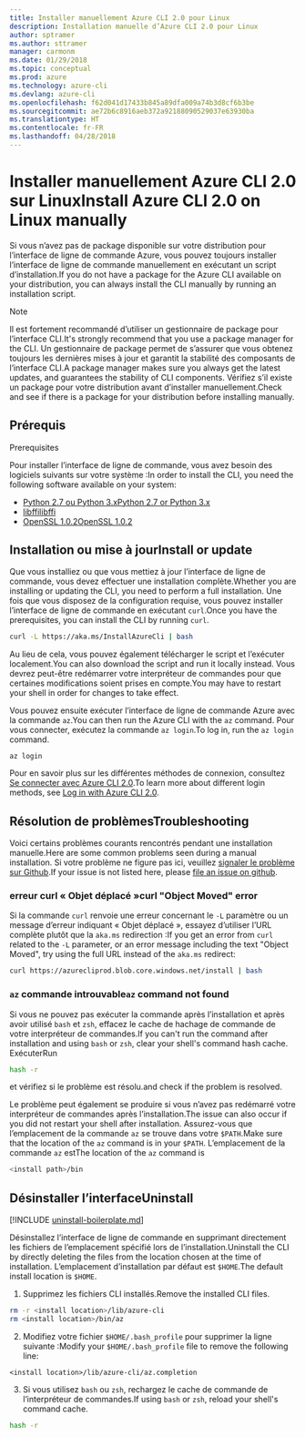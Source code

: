 ```yaml
---
title: Installer manuellement Azure CLI 2.0 pour Linux
description: Installation manuelle d’Azure CLI 2.0 pour Linux
author: sptramer
ms.author: sttramer
manager: carmonm
ms.date: 01/29/2018
ms.topic: conceptual
ms.prod: azure
ms.technology: azure-cli
ms.devlang: azure-cli
ms.openlocfilehash: f62d041d17433b845a89dfa009a74b3d8cf6b3be
ms.sourcegitcommit: ae72b6c8916aeb372a92188090529037e63930ba
ms.translationtype: HT
ms.contentlocale: fr-FR
ms.lasthandoff: 04/28/2018
---
```

# <a name="install-azure-cli-20-on-linux-manually"></a><span data-ttu-id="2bb76-103">Installer manuellement Azure CLI 2.0 sur Linux</span><span class="sxs-lookup"><span data-stu-id="2bb76-103">Install Azure CLI 2.0 on Linux manually</span></span>

<span data-ttu-id="2bb76-104">Si vous n’avez pas de package disponible sur votre distribution pour l’interface de ligne de commande Azure, vous pouvez toujours installer l’interface de ligne de commande manuellement en exécutant un script d’installation.</span><span class="sxs-lookup"><span data-stu-id="2bb76-104">If you do not have a package for the Azure CLI available on your distribution, you can always install the CLI manually by running an installation script.</span></span>

> [!NOTE]
> <span data-ttu-id="2bb76-105">Il est fortement recommandé d’utiliser un gestionnaire de package pour l’interface CLI.</span><span class="sxs-lookup"><span data-stu-id="2bb76-105">It's strongly recommend that you use a package manager for the CLI.</span></span> <span data-ttu-id="2bb76-106">Un gestionnaire de package permet de s’assurer que vous obtenez toujours les dernières mises à jour et garantit la stabilité des composants de l’interface CLI.</span><span class="sxs-lookup"><span data-stu-id="2bb76-106">A package manager makes sure you always get the latest updates, and guarantees the stability of CLI components.</span></span> <span data-ttu-id="2bb76-107">Vérifiez s’il existe un package pour votre distribution avant d’installer manuellement.</span><span class="sxs-lookup"><span data-stu-id="2bb76-107">Check and see if there is a package for your distribution before installing manually.</span></span>

## <a name="prerequisites"></a><span data-ttu-id="2bb76-108">Prérequis
</span><span class="sxs-lookup"><span data-stu-id="2bb76-108">Prerequisites</span></span>

<span data-ttu-id="2bb76-109">Pour installer l’interface de ligne de commande, vous avez besoin des logiciels suivants sur votre système :</span><span class="sxs-lookup"><span data-stu-id="2bb76-109">In order to install the CLI, you need the following software available on your system:</span></span>

* [<span data-ttu-id="2bb76-110">Python 2.7 ou Python 3.x</span><span class="sxs-lookup"><span data-stu-id="2bb76-110">Python 2.7 or Python 3.x</span></span>](https://www.python.org/downloads/)
* [<span data-ttu-id="2bb76-111">libffi</span><span class="sxs-lookup"><span data-stu-id="2bb76-111">libffi</span></span>](https://sourceware.org/libffi/)
* [<span data-ttu-id="2bb76-112">OpenSSL 1.0.2</span><span class="sxs-lookup"><span data-stu-id="2bb76-112">OpenSSL 1.0.2</span></span>](https://www.openssl.org/source/)

## <a name="install-or-update"></a><span data-ttu-id="2bb76-113">Installation ou mise à jour</span><span class="sxs-lookup"><span data-stu-id="2bb76-113">Install or update</span></span>

<span data-ttu-id="2bb76-114">Que vous installiez ou que vous mettiez à jour l’interface de ligne de commande, vous devez effectuer une installation complète.</span><span class="sxs-lookup"><span data-stu-id="2bb76-114">Whether you are installing or updating the CLI, you need to perform a full installation.</span></span> <span data-ttu-id="2bb76-115">Une fois que vous disposez de la configuration requise, vous pouvez installer l’interface de ligne de commande en exécutant `curl`.</span><span class="sxs-lookup"><span data-stu-id="2bb76-115">Once you have the prerequisites, you can install the CLI by running `curl`.</span></span>

```bash
curl -L https://aka.ms/InstallAzureCli | bash
```

<span data-ttu-id="2bb76-116">Au lieu de cela, vous pouvez également télécharger le script et l’exécuter localement.</span><span class="sxs-lookup"><span data-stu-id="2bb76-116">You can also download the script and run it locally instead.</span></span> <span data-ttu-id="2bb76-117">Vous devrez peut-être redémarrer votre interpréteur de commandes pour que certaines modifications soient prises en compte.</span><span class="sxs-lookup"><span data-stu-id="2bb76-117">You may have to restart your shell in order for changes to take effect.</span></span> 

<span data-ttu-id="2bb76-118">Vous pouvez ensuite exécuter l’interface de ligne de commande Azure avec la commande `az`.</span><span class="sxs-lookup"><span data-stu-id="2bb76-118">You can then run the Azure CLI with the `az` command.</span></span> <span data-ttu-id="2bb76-119">Pour vous connecter, exécutez la commande `az login`.</span><span class="sxs-lookup"><span data-stu-id="2bb76-119">To log in, run the `az login` command.</span></span>

```azurecli
az login
```

<span data-ttu-id="2bb76-120">Pour en savoir plus sur les différentes méthodes de connexion, consultez [Se connecter avec Azure CLI 2.0](authenticate-azure-cli.md).</span><span class="sxs-lookup"><span data-stu-id="2bb76-120">To learn more about different login methods, see [Log in with Azure CLI 2.0](authenticate-azure-cli.md).</span></span>

## <a name="troubleshooting"></a><span data-ttu-id="2bb76-121">Résolution de problèmes</span><span class="sxs-lookup"><span data-stu-id="2bb76-121">Troubleshooting</span></span>

<span data-ttu-id="2bb76-122">Voici certains problèmes courants rencontrés pendant une installation manuelle.</span><span class="sxs-lookup"><span data-stu-id="2bb76-122">Here are some common problems seen during a manual installation.</span></span> <span data-ttu-id="2bb76-123">Si votre problème ne figure pas ici, veuillez [signaler le problème sur Github](https://github.com/Azure/azure-cli/issues).</span><span class="sxs-lookup"><span data-stu-id="2bb76-123">If your issue is not listed here, please [file an issue on github](https://github.com/Azure/azure-cli/issues).</span></span>
### <a name="curl-object-moved-error"></a><span data-ttu-id="2bb76-124">erreur curl « Objet déplacé »</span><span class="sxs-lookup"><span data-stu-id="2bb76-124">curl "Object Moved" error</span></span>

<span data-ttu-id="2bb76-125">Si la commande `curl` renvoie une erreur concernant le `-L` paramètre ou un message d’erreur indiquant « Objet déplacé », essayez d’utiliser l’URL complète plutôt que la `aka.ms` redirection :</span><span class="sxs-lookup"><span data-stu-id="2bb76-125">If you get an error from `curl` related to the `-L` parameter, or an error message including the text "Object Moved", try using the full URL instead of the `aka.ms` redirect:</span></span>

```bash
curl https://azurecliprod.blob.core.windows.net/install | bash
```

### <a name="az-command-not-found"></a><span data-ttu-id="2bb76-126">`az` commande introuvable</span><span class="sxs-lookup"><span data-stu-id="2bb76-126">`az` command not found</span></span>

<span data-ttu-id="2bb76-127">Si vous ne pouvez pas exécuter la commande après l’installation et après avoir utilisé `bash` et `zsh`, effacez le cache de hachage de commande de votre interpréteur de commandes.</span><span class="sxs-lookup"><span data-stu-id="2bb76-127">If you can't run the command after installation and using `bash` or `zsh`, clear your shell's command hash cache.</span></span> <span data-ttu-id="2bb76-128">Exécuter</span><span class="sxs-lookup"><span data-stu-id="2bb76-128">Run</span></span>

```bash
hash -r
```

<span data-ttu-id="2bb76-129">et vérifiez si le problème est résolu.</span><span class="sxs-lookup"><span data-stu-id="2bb76-129">and check if the problem is resolved.</span></span>

<span data-ttu-id="2bb76-130">Le problème peut également se produire si vous n’avez pas redémarré votre interpréteur de commandes après l’installation.</span><span class="sxs-lookup"><span data-stu-id="2bb76-130">The issue can also occur if you did not restart your shell after installation.</span></span> <span data-ttu-id="2bb76-131">Assurez-vous que l’emplacement de la commande `az` se trouve dans votre `$PATH`.</span><span class="sxs-lookup"><span data-stu-id="2bb76-131">Make sure that the location of the `az` command is in your `$PATH`.</span></span> <span data-ttu-id="2bb76-132">L’emplacement de la commande `az` est</span><span class="sxs-lookup"><span data-stu-id="2bb76-132">The location of the `az` command is</span></span>

```bash
<install path>/bin
```

## <a name="uninstall"></a><span data-ttu-id="2bb76-133">Désinstaller l’interface</span><span class="sxs-lookup"><span data-stu-id="2bb76-133">Uninstall</span></span>

[!INCLUDE [uninstall-boilerplate.md](includes/uninstall-boilerplate.md)]

<span data-ttu-id="2bb76-134">Désinstallez l’interface de ligne de commande en supprimant directement les fichiers de l’emplacement spécifié lors de l’installation.</span><span class="sxs-lookup"><span data-stu-id="2bb76-134">Uninstall the CLI by directly deleting the files from the location chosen at the time of installation.</span></span> <span data-ttu-id="2bb76-135">L’emplacement d’installation par défaut est `$HOME`.</span><span class="sxs-lookup"><span data-stu-id="2bb76-135">The default install location is `$HOME`.</span></span>

1. <span data-ttu-id="2bb76-136">Supprimez les fichiers CLI installés.</span><span class="sxs-lookup"><span data-stu-id="2bb76-136">Remove the installed CLI files.</span></span>

  ```bash
  rm -r <install location>/lib/azure-cli
  rm <install location>/bin/az
  ```
2. <span data-ttu-id="2bb76-137">Modifiez votre fichier `$HOME/.bash_profile` pour supprimer la ligne suivante :</span><span class="sxs-lookup"><span data-stu-id="2bb76-137">Modify your `$HOME/.bash_profile` file to remove the following line:</span></span>

  ```
  <install location>/lib/azure-cli/az.completion
  ```

3. <span data-ttu-id="2bb76-138">Si vous utilisez `bash` ou `zsh`, rechargez le cache de commande de l’interpréteur de commandes.</span><span class="sxs-lookup"><span data-stu-id="2bb76-138">If using `bash` or `zsh`, reload your shell's command cache.</span></span>

  ```bash
  hash -r
  ```
